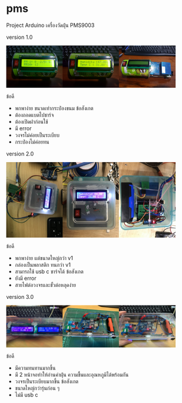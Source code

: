 # pms
Project Arduino เครื่องวัดฝุ่น PMS9003

<!-- ![alt text](/version_1/thumbnail/20190328_033918_resize.jpg) -->

version 1.0
<div style="display:flex;">
<img alt="App image" src="/version_1/thumbnail/20190328_033918_resize.jpg" width="30%">
<img alt="App image" src="/version_1/thumbnail/20190328_033923_resize.jpg" width="30%">
<img alt="App image" src="/version_1/thumbnail/20190328_024907_resize.jpg" width="30%">
</div>

ข้อดี
- พกพาง่าย ขนาดเท่ากระป๋องขนม
ข้อสังเกต
- ต้องถอดแบตไปชาร์จ
- ต้องเปิดฝาก่อนใช้
- มี error
- วงจรไม่ค่อยเป็นระเบียบ
- กระป๋องไม่ค่อยทน

version 2.0
<div style="display:flex;">
<img alt="App image" src="/version_2/thumbnail/IMG_6461_resize.jpg" width="30%">
<img alt="App image" src="/version_2/thumbnail/IMG_6462_resize.jpg" width="30%">
<img alt="App image" src="/version_2/thumbnail/IMG_6465_resize.jpg" width="30%">
</div>

ข้อดี
- พกพาง่าย แต่ขนาดใหญ่กว่า v1
- กล่องเป็นพลาสติก ทนกว่า v1
- สามารถใช้ usb c ชาร์จได้
ข้อสังเกต
- ยังมี error
- สายไฟต่อวงจรและขั้วต่อหลุดง่าย

version 3.0
<div style="display:flex;">
<img alt="App image" src="/version_3/thumbnail/S__44097541_0_resize.jpg" width="30%">
<img alt="App image" src="/version_3/thumbnail/S__44097544_0_resize.jpg" width="30%">
<img alt="App image" src="/version_3/thumbnail/S__44097539_0_resize.jpg" width="30%">
</div>

ข้อดี
- มีความทนทานมากขึ้น
- มี 2 หน้าจอทำให้อ่านค่าฝุ่น ความชื้นและอุณหภูมิได้พร้อมกัน
- วงจรเป็นระเบียบมากขึ้น
ข้อสังเกต
- ขนาดใหญ่กว่ารุ่นก่อน ๆ
- ไม่มี usb c
